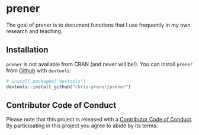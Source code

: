 <!-- README.md is generated from README.Rmd. Please edit that file -->
prener
======

The goal of prener is to document functions that I use frequently in my own research and teaching.

Installation
------------

`prener` is not available from CRAN (and never will be!). You can install `prener` from [Github](https://github.com/chris-prener/prener) with `devtools`:

``` r
# install.packages("devtools")
devtools::install_github("chris-prener/prener")
```

Contributor Code of Conduct
---------------------------

Please note that this project is released with a [Contributor Code of Conduct](CONDUCT.md). By participating in this project you agree to abide by its terms.
